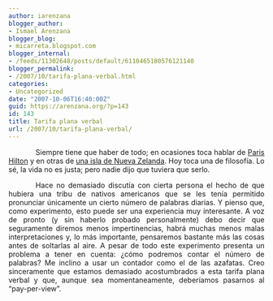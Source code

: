 ```yaml
---
author: iarenzana
blogger_author:
- Ismael Arenzana
blogger_blog:
- micarreta.blogspot.com
blogger_internal:
- /feeds/11302648/posts/default/6110465180576121140
blogger_permalink:
- /2007/10/tarifa-plana-verbal.html
categories:
- Uncategorized
date: "2007-10-06T16:40:00Z"
guid: https://arenzana.org/?p=143
id: 143
title: Tarifa plana verbal
url: /2007/10/tarifa-plana-verbal/
---
```

<p style="text-align:justify;text-indent:40pt;">
  Siempre tiene que haber de todo; en ocasiones toca hablar de <a href="http://micarreta.blogspot.com/2007/07/nuevo-ley-seca.html">Paris Hilton</a> y en otras de <a href="http://micarreta.blogspot.com/search?q=Stewart">una isla de Nueva Zelanda</a>. Hoy toca una de filosofía. Lo sé, la vida no es justa; pero nadie dijo que tuviera que serlo.
</p>

<p style="text-align:justify;text-indent:40pt;">
  Hace no demasiado discutía con cierta persona el hecho de que hubiera una tribu de nativos americanos que se les tenía permitido pronunciar únicamente un cierto número de palabras diarias. Y pienso que, como experimento, esto puede ser una experiencia muy interesante. A voz de pronto (y sin haberlo probado personalmente) debo decir que seguramente diremos menos impertinencias, habrá muchas menos malas interpretaciones y, lo más importante, pensaremos bastante más las cosas antes de soltarlas al aire. A pesar de todo este experimento presenta un problema a tener en cuenta: ¿cómo podremos contar el número de palabras? Me inclino a usar un contador como el de las azafatas. Creo sinceramente que estamos demasiado acostumbrados a esta tarifa plana verbal y que, aunque sea momentaneamente, deberíamos pasarnos al &#8220;pay-per-view&#8221;.
</p>
